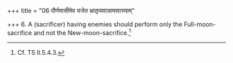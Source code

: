 +++
title = "06 पौर्णमासीमेव यजेत भ्रातृव्यवान्नामावास्याम्"

+++
6. A (sacrificer) having enemies should perform only the Full-moon-sacrifice and not the New-moon-sacrifice.[^1]  

[^1]: Cf. TS II.5.4.3.
